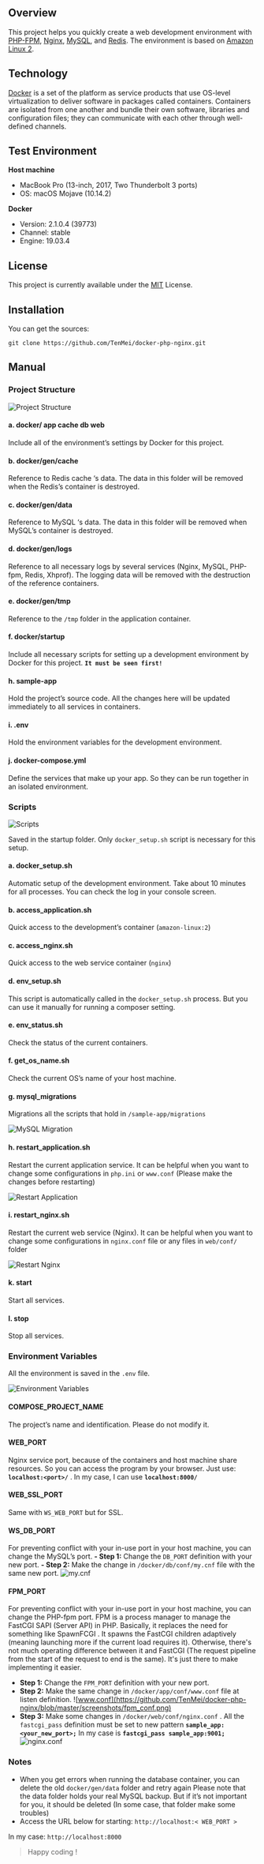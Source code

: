## Overview

This project helps you quickly create a web development environment with [PHP-FPM](https://php-fpm.org/), [Nginx](https://www.nginx.com/), [MySQL](https://www.mysql.com/), and [Redis](https://redis.io/). The environment is based on [Amazon Linux 2](https://aws.amazon.com/amazon-linux-2/?nc1=h_ls).

## Technology
[Docker](https://www.docker.com/) is a set of the platform as service products that use
OS-level virtualization to deliver software in packages called
containers. Containers are isolated from one another and bundle
their own software, libraries and configuration files; they can
communicate with each other through well-defined channels.

## Test Environment
**Host machine**
- MacBook Pro (13-inch, 2017, Two Thunderbolt 3 ports)
- OS: macOS Mojave (10.14.2)

**Docker**
- Version: 2.1.0.4 (39773)
- Channel: stable
- Engine: 19.03.4

## License
This project is currently available under the [MIT](https://github.com/TenMei/docker-php-nginx/blob/master/LICENSE) License.

## Installation
You can get the sources:
```
git clone https://github.com/TenMei/docker-php-nginx.git
```

## Manual
### Project Structure
![Project Structure](https://github.com/TenMei/docker-php-nginx/blob/master/screenshots/project_structure.png)
#### a. docker/ app cache db web
Include all of the environment’s settings by Docker for this project.
#### b. docker/gen/cache
> <!--Generated by Docker-->

Reference to Redis cache ‘s data. The data in this folder will be removed when the Redis’s container is destroyed.
#### c. docker/gen/data
> <!--Generated by Docker-->

Reference to MySQL ‘s data. The data in this folder will be removed when MySQL’s container is destroyed.
#### d. docker/gen/logs
> <!--Generated by Docker-->

Reference to all necessary logs by several services (Nginx, MySQL, PHP-fpm, Redis, Xhprof). The logging data will be removed with the destruction of the reference containers.
#### e. docker/gen/tmp
> <!--Generated by Docker-->

Reference to the `/tmp` folder in the application container.
#### f. docker/startup
Include all necessary scripts for setting up a development environment by Docker for this project. **`It must be seen first!`**
#### h. sample-app
Hold the project’s source code. All the changes here will be updated immediately to all services in containers.
#### i. .env
Hold the environment variables for the development environment.
#### j. docker-compose.yml
> <!--Docker file configuration-->

Define the services that make up your app. So they can be run together in an isolated environment.

### Scripts
![Scripts](https://github.com/TenMei/docker-php-nginx/blob/master/screenshots/scripts.png)

Saved in the startup folder. Only `docker_setup.sh` script is necessary for this setup.
#### a. docker_setup.sh
> <!--The first script for running-->

Automatic setup of the development environment. Take about 10 minutes for all processes. You can check the log in your console screen.
#### b. access_application.sh
> <!--Call by manual-->

Quick access to the development’s container (`amazon-linux:2`)
#### c. access_nginx.sh
> <!--Call by manual-->

Quick access to the web service container (`nginx`)
#### d. env_setup.sh
> <!--Call by manual-->

This script is automatically called in the `docker_setup.sh` process. But you can use it manually for running a composer setting.
#### e. env_status.sh
> <!--Call by manual-->

Check the status of the current containers.
#### f. get_os_name.sh
> <!--Call by manual-->

Check the current OS’s name of your host machine.
#### g. mysql_migrations
> <!--Call by manual-->

Migrations all the scripts that hold in `/sample-app/migrations`

![MySQL Migration](https://github.com/TenMei/docker-php-nginx/blob/master/screenshots/sample_migrations.png)
#### h. restart_application.sh
> <!--Call by manual-->

Restart the current application service. It can be helpful when you want to change some configurations in `php.ini` or `www.conf` (Please make the changes before restarting)

![Restart Application](https://github.com/TenMei/docker-php-nginx/blob/master/screenshots/restart_application.png)
#### i. restart_nginx.sh
> <!--Call by manual-->

Restart the current web service (Nginx). It can be helpful when you want to change some configurations in `nginx.conf` file or any files in `web/conf/` folder

![Restart Nginx](https://github.com/TenMei/docker-php-nginx/blob/master/screenshots/restart_nginx.png)
#### k. start
> <!--Call by manual-->

Start all services.
#### l. stop
> <!--Call by manual-->

Stop all services.

### Environment Variables
All the environment is saved in the `.env` file.

![Environment Variables](https://github.com/TenMei/docker-php-nginx/blob/master/screenshots/environment_setting.png)
#### COMPOSE_PROJECT_NAME
The project’s name and identification. Please do not modify it.
#### WEB_PORT
Nginx service port, because of the containers and host machine share resources. So you can access the program by your browser. Just use: **`localhost:<port>/`** . In my case, I can use **`localhost:8000/`**
#### WEB_SSL_PORT
Same with `WS_WEB_PORT` but for SSL.
#### WS_DB_PORT
For preventing conflict with your in-use port in your host machine, you can change the MySQL’s port.
**- Step 1:**
Change the `DB_PORT` definition with your new port.
**- Step 2:**
Make the change in `/docker/db/conf/my.cnf` file with the same new port.
![my.cnf](https://github.com/TenMei/docker-php-nginx/blob/master/screenshots/db_my_cnf.png)

#### FPM_PORT
For preventing conflict with your in-use port in your host machine, you can change the PHP-fpm port. FPM is a process manager to manage the FastCGI SAPI (Server API) in PHP. Basically, it replaces the need for something like SpawnFCGI . It spawns the FastCGI children adaptively (meaning launching more if the current load requires it). Otherwise, there's not much operating difference between it and FastCGI (The request pipeline from the start of the request to end is the same). It's just there to make implementing it easier.
- **Step 1:**
Change the `FPM_PORT` definition with your new port.
- **Step 2:**
Make the same change in `/docker/app/conf/www.conf` file at listen
definition.
![www.conf](https://github.com/TenMei/docker-php-nginx/blob/master/screenshots/fpm_conf.png)
- **Step 3:**
Make some changes in `/docker/web/conf/nginx.conf` . All the
`fastcgi_pass` definition must be set to new pattern **`sample_app:<your_new_port>;`**
In my case is **`fastcgi_pass sample_app:9001;`**
![nginx.conf](https://github.com/TenMei/docker-php-nginx/blob/master/screenshots/fpm_nginx.png)

### Notes
- When you get errors when running the database container, you can delete the old `docker/gen/data` folder and retry again
Please note that the data folder holds your real MySQL backup. But if it’s not important for you, it should be deleted (In some case, that folder make some troubles)
- Access the URL below for starting:
`http://localhost:< WEB_PORT >`

In my case:
`http://localhost:8000`

> Happy coding !